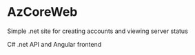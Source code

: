 # AzCoreWeb
Simple .net site for creating accounts and viewing server status

C# .net API and Angular frontend
